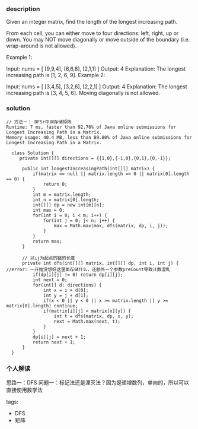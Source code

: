 ### description  
  Given an integer matrix, find the length of the longest increasing path.
  
  From each cell, you can either move to four directions: left, right, up or down. You may NOT move diagonally or move outside of the boundary (i.e. wrap-around is not allowed).
  
  Example 1:
  
  Input: nums = 
  [
    [9,9,4],
    [6,6,8],
    [2,1,1]
  ] 
  Output: 4 
  Explanation: The longest increasing path is [1, 2, 6, 9].
  Example 2:
  
  Input: nums = 
  [
    [3,4,5],
    [3,2,6],
    [2,2,1]
  ] 
  Output: 4 
  Explanation: The longest increasing path is [3, 4, 5, 6]. Moving diagonally is not allowed.
### solution  
```  
// 方法一： DFS+中间存储矩阵
Runtime: 7 ms, faster than 92.76% of Java online submissions for Longest Increasing Path in a Matrix.
Memory Usage: 40.4 MB, less than 89.80% of Java online submissions for Longest Increasing Path in a Matrix.

  class Solution {
     private int[][] directions = {{1,0},{-1,0},{0,1},{0,-1}};
  
      public int longestIncreasingPath(int[][] matrix) {
          if(matrix == null || matrix.length == 0 || matrix[0].length == 0) {
              return 0;
          }
          int m = matrix.length;
          int n = matrix[0].length;
          int[][] dp = new int[m][n];
          int max = 0;
          for(int i = 0; i < m; i++) {
              for(int j = 0; j< n; j++) {
                  max = Math.max(max, dfs(matrix, dp, i, j));
              }
          }
          return max;
      }
  
      // 以ij为起点的链的长度
      private int dfs(int[][] matrix, int[][] dp, int i, int j) {   //error: 一开始没想好这里面存储什么，还额外一个参数preCount导致计数混乱
          if(dp[i][j] != 0) return dp[i][j];
          int next = 0;
          for(int[] d: directions) {
              int x = i + d[0];
              int y = j + d[1];
              if(x < 0 || y < 0 || x >= matrix.length || y >= matrix[0].length) continue;
              if(matrix[i][j] < matrix[x][y]) {
                  int t = dfs(matrix, dp, x, y);
                  next = Math.max(next, t);
              }
          }
          dp[i][j] = next + 1;
          return next + 1;
      }
  }
```  
  
### 个人解读  
  思路一：DFS
  问题一：标记法还是湮灭法？因为是递增数列，单向的，所以可以直接使用数学法
  
tags:  
  -  DFS
  -  矩阵
